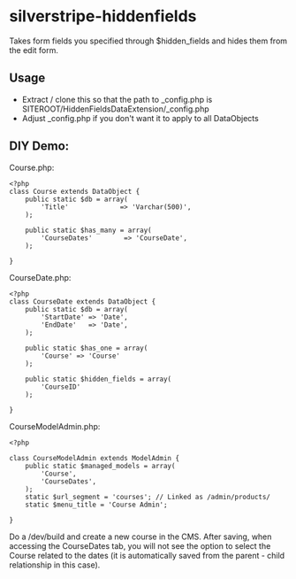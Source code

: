 silverstripe-hiddenfields
=========================

Takes form fields you specified through $hidden_fields and hides them from the edit form.

## Usage

* Extract / clone this so that the path to _config.php is SITEROOT/HiddenFieldsDataExtension/_config.php
* Adjust _config.php if you don't want it to apply to all DataObjects

## DIY Demo:

Course.php:

    <?php
    class Course extends DataObject {
    	public static $db = array(
    		'Title'             => 'Varchar(500)',
    	);
    
    	public static $has_many = array(
    		'CourseDates'        => 'CourseDate',
    	);	

    }

CourseDate.php:

    <?php
    class CourseDate extends DataObject {
    	public static $db = array(
    		'StartDate' => 'Date',
    		'EndDate'   => 'Date',
    	);
    
    	public static $has_one = array(
    		'Course' => 'Course'
    	);
    
    	public static $hidden_fields = array(
    		'CourseID'
    	);
    
    }

CourseModelAdmin.php:

    <?php
    
    class CourseModelAdmin extends ModelAdmin {
    	public static $managed_models = array(
    		'Course', 
    		'CourseDates',
    	); 
      	static $url_segment = 'courses'; // Linked as /admin/products/
      	static $menu_title = 'Course Admin';
    	
    }

Do a /dev/build and create a new course in the CMS. After saving, when accessing the CourseDates tab, you will not see the option to select the Course related to the dates (it is automatically saved from the parent - child relationship in this case).

